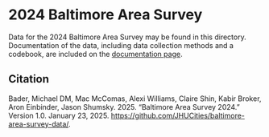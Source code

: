 2024 Baltimore Area Survey
==========================

Data for the 2024 Baltimore Area Survey may be found in this directory. Documentation of the data, including data collection methods and a codebook, are included on the [documentation page](https://jhucities.github.io/baltimore-area-survey-data/bas-2024). 

Citation
--------

Bader, Michael DM, Mac McComas, Alexi Williams, Claire Shin, Kabir Broker, Aron Einbinder, Jason Shumsky. 2025. “Baltimore Area Survey 2024.” Version 1.0. January 23, 2025. https://github.com/JHUCities/baltimore-area-survey-data/.
